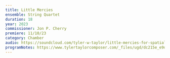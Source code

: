```yaml
---
title: Little Mercies
ensemble: String Quartet
duration: 18
year: 2023
commissioner: Jon P. Cherry
premiere: 11/10/23
category: Chamber
audio: https://soundcloud.com/tyler-w-taylor/little-mercies-for-spatial-string-quartet-2023
programNotes: https://www.tylertaylorcomposer.com/_files/ugd/dc215e_e9ddaff158db4e4298bf6e187443b320.pdf
---
```

